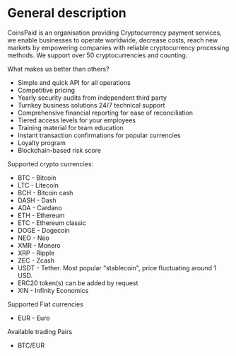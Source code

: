 # General description



CoinsPaid is an organisation providing Cryptocurrency payment services, we enable businesses to operate worldwide, decrease costs, reach new markets by empowering companies with reliable cryptocurrency processing methods. We support over 50 cryptocurrencies and counting.

What makes us better than others?

* Simple and quick API for all operations 
* Competitive pricing 
* Yearly security audits from independent third party 
* Turnkey business solutions 24/7 technical support 
* Comprehensive financial reporting for ease of reconciliation 
* Tiered access levels for your employees 
* Training material for team education 
* Instant transaction confirmations for popular currencies
* Loyalty program 
* Blockchain-based risk score

Supported crypto currencies:

* BTC - Bitcoin
* LTC - Litecoin
* BCH - Bitcoin cash
* DASH - Dash
* ADA - Cardano
* ETH - Ethereum
* ETC - Ethereum classic
* DOGE - Dogecoin
* NEO - Neo
* XMR - Monero
* XRP - Ripple
* ZEC - Zcash
* USDT - Tether. Most popular "stablecoin", price fluctuating around 1 USD.
* ERC20 token\(s\) can be added by request
* XIN - Infinity Economics

Supported Fiat currencies

* EUR - Euro

Available trading Pairs

* BTC/EUR

